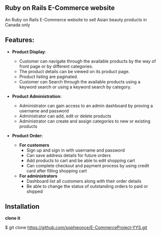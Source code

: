 ## Ruby on Rails E-Commerce website
An Ruby on Rails E-Commerce website to sell Asian beauty products in Canada only

## Features:
- **Product Display**: 
  - Customer can navigate through the available products by the way of front page or by different categories. 
  - The product details can be viewed on its product page.
  - Product listing are paginated.
  - Customer can Search through the available products using a keyword search or using a keyword search by category.

- **Product Administration:**
  - Administrator can gain access to an admin dashboard by proving a username and password
  - Administrator can add, edit or delete products
  - Administrator can create and assign categories to new or existing products

- **Product Order:**
  - **For customers**
    - Sign up and sign in with username and password
    - Can save address details for future orders
    - Add products to cart and be able to edit shopping cart
    - Can complete checkout and payment process by using credit card after filling shopping cart
  - **For administrators**
    - Dashboard list all customers along with their order details
    - Be able to change the status of outstanding orders to paid or shipped


## Installation
**clone it** 

$ git clone https://github.com/sophieonce/E-CommerceProject-YYS.git



